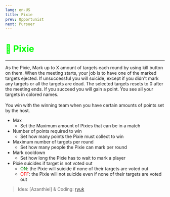 ```yaml
---
lang: en-US
title: Pixie
prev: Opportunist
next: Pursuer
---
```


# <font color="#01ff00">🧚 <b>Pixie</b></font> <Badge text="Benign" type="tip" vertical="middle"/>
---

As the Pixie, Mark up to X amount of targets each round by using kill button on them. When the meeting starts, your job is to have one of the marked targets ejected. If unsuccessful you will suicide, except if you didn't mark any targets or all the targets are dead. The selected targets resets to 0 after the meeting ends. If you succeed you will gain a point. You see all your targets in colored names.<br><br>
You win with the winning team when you have certain amounts of points set by the host.
* Max
  * Set the Maximum amount of Pixies that can be in a match 
* Number of points required to win
  * Set how many points the Pixie must collect to win
* Maximum number of targets per round
  * Set how many people the Pixie can mark per round
* Mark cooldown
  * Set how long the Pixie has to wait to mark a player
* Pixie suicides if target is not voted out
  * <font color=green>ON</font>: the Pixie will suicide if none of their targets are voted out
  * <font color=red>OFF</font>: the Pixie will not suicide even if none of their targets are voted out

> Idea: [Azanthiel] & Coding: [ryuk](https://github.com/ryuk2098)